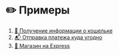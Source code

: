 # ✏️ Примеры

1. [💁 Получение информации о кошельке](1-info.ts)
2. [📬 Отправка платежа куда угодно](2-sending-payment.ts)
3. [💸 Магазин на Express](3-gachi-shop.js)
